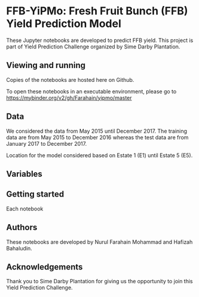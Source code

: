 # FFB-YiPMo: Fresh Fruit Bunch (FFB) Yield Prediction Model

These Jupyter notebooks are developed to predict FFB yield.
This project is part of Yield Prediction Challenge organized by Sime Darby Plantation.

## Viewing and running

Copies of the notebooks are hosted here on Github.

To open these notebooks in an executable environment, please go to https://mybinder.org/v2/gh/Farahain/yipmo/master

## Data

We considered the data from May 2015 until December 2017. The training data are from May 2015 to December 2016 whereas the test data are from January 2017 to December 2017.

Location for the model considered based on Estate 1 (E1) until Estate 5 (E5).

## Variables




## Getting started

Each notebook 


## Authors

These notebooks are developed by Nurul Farahain Mohammad and Hafizah Bahaludin.

## Acknowledgements

Thank you to Sime Darby Plantation for giving us the opportunity to join this Yield Prediction Challenge.

